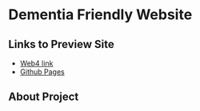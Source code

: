 # Dementia Friendly Website

## Links to Preview Site

- [Web4 link]()
- [Github Pages]()

## About Project
